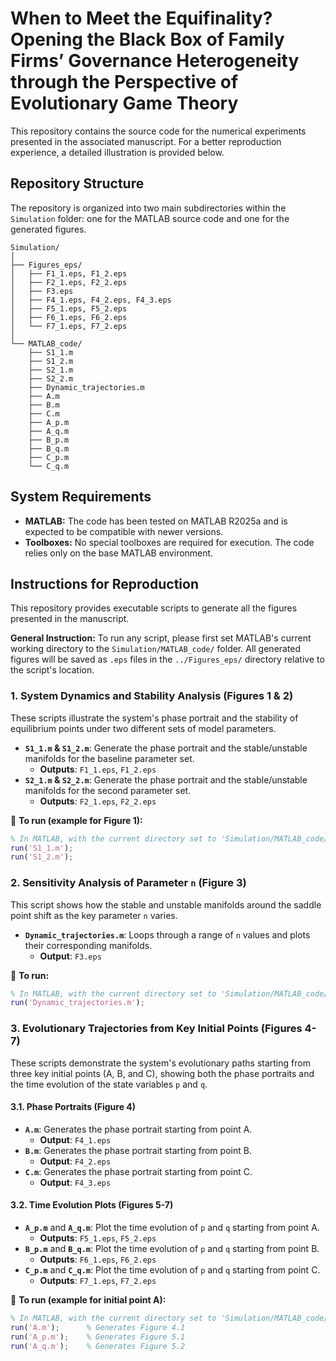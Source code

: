 # When to Meet the Equifinality? Opening the Black Box of Family Firms’ Governance Heterogeneity through the Perspective of Evolutionary Game Theory

This repository contains the source code for the numerical experiments presented in the associated manuscript. For a better reproduction experience, a detailed illustration is provided below.

## Repository Structure

The repository is organized into two main subdirectories within the `Simulation` folder: one for the MATLAB source code and one for the generated figures.

```text
Simulation/
│
├── Figures_eps/
│   ├── F1_1.eps, F1_2.eps
│   ├── F2_1.eps, F2_2.eps
│   ├── F3.eps
│   ├── F4_1.eps, F4_2.eps, F4_3.eps
│   ├── F5_1.eps, F5_2.eps
│   ├── F6_1.eps, F6_2.eps
│   └── F7_1.eps, F7_2.eps
│
└── MATLAB_code/
    ├── S1_1.m
    ├── S1_2.m
    ├── S2_1.m
    ├── S2_2.m
    ├── Dynamic_trajectories.m
    ├── A.m
    ├── B.m
    ├── C.m
    ├── A_p.m
    ├── A_q.m
    ├── B_p.m
    ├── B_q.m
    ├── C_p.m
    └── C_q.m
```

## System Requirements

*   **MATLAB:** The code has been tested on MATLAB R2025a and is expected to be compatible with newer versions.
*   **Toolboxes:** No special toolboxes are required for execution. The code relies only on the base MATLAB environment.

## Instructions for Reproduction

This repository provides executable scripts to generate all the figures presented in the manuscript.

**General Instruction:** To run any script, please first set MATLAB's current working directory to the `Simulation/MATLAB_code/` folder. All generated figures will be saved as `.eps` files in the `../Figures_eps/` directory relative to the script's location.

### 1. System Dynamics and Stability Analysis (Figures 1 & 2)

These scripts illustrate the system's phase portrait and the stability of equilibrium points under two different sets of model parameters.

*   **`S1_1.m` & `S1_2.m`**: Generate the phase portrait and the stable/unstable manifolds for the baseline parameter set.
    *   **Outputs**: `F1_1.eps`, `F1_2.eps`
*   **`S2_1.m` & `S2_2.m`**: Generate the phase portrait and the stable/unstable manifolds for the second parameter set.
    *   **Outputs**: `F2_1.eps`, `F2_2.eps`

📌 **To run (example for Figure 1):**
```matlab
% In MATLAB, with the current directory set to 'Simulation/MATLAB_code/'
run('S1_1.m');
run('S1_2.m');
```

### 2. Sensitivity Analysis of Parameter `n` (Figure 3)

This script shows how the stable and unstable manifolds around the saddle point shift as the key parameter `n` varies.

*   **`Dynamic_trajectories.m`**: Loops through a range of `n` values and plots their corresponding manifolds.
    *   **Output**: `F3.eps`

📌 **To run:**
```matlab
% In MATLAB, with the current directory set to 'Simulation/MATLAB_code/'
run('Dynamic_trajectories.m');
```

### 3. Evolutionary Trajectories from Key Initial Points (Figures 4-7)

These scripts demonstrate the system's evolutionary paths starting from three key initial points (A, B, and C), showing both the phase portraits and the time evolution of the state variables `p` and `q`.

#### 3.1. Phase Portraits (Figure 4)

*   **`A.m`**: Generates the phase portrait starting from point A.
    *   **Output**: `F4_1.eps`
*   **`B.m`**: Generates the phase portrait starting from point B.
    *   **Output**: `F4_2.eps`
*   **`C.m`**: Generates the phase portrait starting from point C.
    *   **Output**: `F4_3.eps`

#### 3.2. Time Evolution Plots (Figures 5-7)

*   **`A_p.m`** and **`A_q.m`**: Plot the time evolution of `p` and `q` starting from point A.
    *   **Outputs**: `F5_1.eps`, `F5_2.eps`
*   **`B_p.m`** and **`B_q.m`**: Plot the time evolution of `p` and `q` starting from point B.
    *   **Outputs**: `F6_1.eps`, `F6_2.eps`
*   **`C_p.m`** and **`C_q.m`**: Plot the time evolution of `p` and `q` starting from point C.
    *   **Outputs**: `F7_1.eps`, `F7_2.eps`

📌 **To run (example for initial point A):**
```matlab
% In MATLAB, with the current directory set to 'Simulation/MATLAB_code/'
run('A.m');      % Generates Figure 4.1
run('A_p.m');    % Generates Figure 5.1
run('A_q.m');    % Generates Figure 5.2
```
